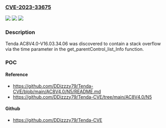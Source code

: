 ### [CVE-2023-33675](https://cve.mitre.org/cgi-bin/cvename.cgi?name=CVE-2023-33675)
![](https://img.shields.io/static/v1?label=Product&message=n%2Fa&color=blue)
![](https://img.shields.io/static/v1?label=Version&message=n%2Fa&color=blue)
![](https://img.shields.io/static/v1?label=Vulnerability&message=n%2Fa&color=brighgreen)

### Description

Tenda AC8V4.0-V16.03.34.06 was discovered to contain a stack overflow via the time parameter in the get_parentControl_list_Info function.

### POC

#### Reference
- https://github.com/DDizzzy79/Tenda-CVE/blob/main/AC8V4.0/N5/README.md
- https://github.com/DDizzzy79/Tenda-CVE/tree/main/AC8V4.0/N5

#### Github
- https://github.com/DDizzzy79/Tenda-CVE

